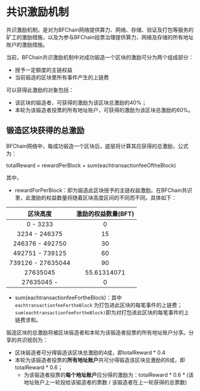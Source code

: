 # 共识激励机制



共识激励机制，是对为BFChain网络提供算力、网络、存储、验证及打包等服务的矿工的激励措施，以及为参与BFChain投票治理提供算力、网络及存储的所有地址账户的激励措施。

当前，BFChain共识激励机制中对成功锻造一个区块的激励可分为两个组成部分：

- 授予一定额度的主链权益
- 当前锻造的区块里所有事件产生的上链费

可以获得此激励的对象包括：

- 该区块的锻造者，可获得的激励为该区块总激励的40%；
- 本轮为该锻造者投票的所有地址账户，可获得的激励为该区块总激励的60%。




## 锻造区块获得的总激励

BFChain网络中，每成功锻造一个区块后，底层将计算其应获得的总激励，公式为：

totalReward = rewardPerBlock + sum(eachtransactionfeeOftheBlock)

其中，

- rewardForPerBlock：即为锻造此区块授予的主链权益激励。在BFChain共识里，此激励的权益数量将随着区块高度区间的不同而不同，具体如下：

|     区块高度      | 激励的权益数量(BFT) |
| :---------------: | :-----------------: |
|     0 - 3233      |          0          |
|   3234 - 246375   |         15          |
|  246376 - 492750  |         30          |
|  492751 - 739125  |         60          |
| 739126 - 27635044 |         90          |
|     27635045      |     55.61314071     |
|    27635045 -     |          0          |



- sum(eachtransactionfeeFortheBlock)：其中 `eachtransactionfeeFortheBlock` 为打包进此区块的每笔事件的上链费；`sum(eachtransactionfeeFortheBlock)`即为对打包进此区块的每笔事件的上链费求和。



锻造区块的总激励将被区块锻造者和本轮为该锻造者投票的所有地址账户分享。分享的共识规则为：

- 区块锻造者可分得锻造该区块总激励的4成，即totalReward * 0.4
- 本轮为该锻造者投票的**所有地址账户**共可分得锻造该区块总激励的6成，即totalReward * 0.6；
  - 为该锻造者投票的**每个地址账户**应分得的激励为：totalReward * 0.6 * (该地址账户上一轮投给该锻造者的票数 / 该锻造者在上一轮获得的总票数)


